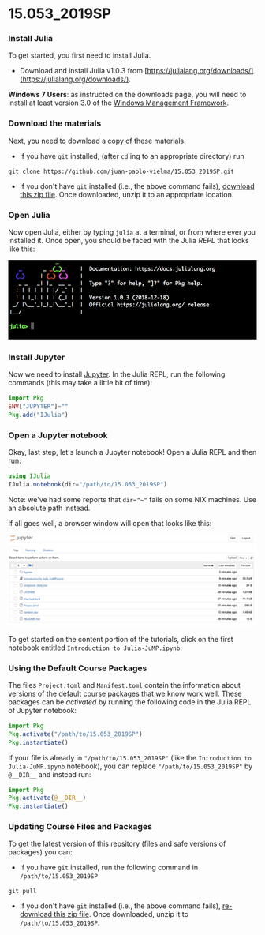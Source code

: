 # 15.053_2019SP

### Install Julia

To get started, you first need to install Julia.

 - Download and install Julia v1.0.3 from [https://julialang.org/downloads/](https://julialang.org/downloads/).

**Windows 7 Users**: as instructed on the downloads page, you will need to
install at least version 3.0 of the [Windows Management Framework](https://docs.microsoft.com/en-us/powershell/wmf/overview).

### Download the materials

Next, you need to download a copy of these materials.

 - If you have `git`
installed, (after `cd`'ing to an appropriate directory) run
```
git clone https://github.com/juan-pablo-vielma/15.053_2019SP.git
```
 - If you don't have `git` installed (i.e., the above command fails), [download this zip file](https://github.com/juan-pablo-vielma/15.053_2019SP/archive/master.zip). Once downloaded, unzip it to an appropriate location.

### Open Julia

Now open Julia, either by typing `julia` at a terminal, or from where ever you installed it. Once open, you should be faced with the Julia *REPL* that looks like this:

![Julia REPL](figures/repl.png)

### Install Jupyter

Now we need to install [Jupyter](http://jupyter.org/).
In the Julia REPL, run the following commands (this may take a little bit of time):
```julia
import Pkg
ENV["JUPYTER"]=""
Pkg.add("IJulia")
```

### Open a Jupyter notebook

Okay, last step, let's launch a Jupyter notebook! Open a Julia REPL and then run:
```julia
using IJulia
IJulia.notebook(dir="/path/to/15.053_2019SP")
```

Note: we've had some reports that `dir="~"` fails on some NIX machines. Use an
absolute path instead.

If all goes well, a browser window will open that looks like this:

![jupyer_notebook](figures/jupyter.png)

To get started on the content portion of the tutorials, click on the first notebook entitled `Introduction to Julia-JuMP.ipynb`.

### Using the Default Course Packages

The files `Project.toml` and `Manifest.toml` contain the information about versions of the default course packages that we know work well. These packages can be _activated_ by running the following code in the Julia REPL of Jupyter notebook:
```julia
import Pkg
Pkg.activate("/path/to/15.053_2019SP")
Pkg.instantiate()
```

If your file is already in `"/path/to/15.053_2019SP"` (like the `Introduction to Julia-JuMP.ipynb` notebook), you can replace `"/path/to/15.053_2019SP"` by `@__DIR__` and instead run:
```julia
import Pkg
Pkg.activate(@__DIR__)
Pkg.instantiate()
```

### Updating Course Files and Packages

To get the latest version of this repsitory (files and safe versions of packages) you can:
- If you have `git`
installed, run the following command in `/path/to/15.053_2019SP`
```
git pull
```
 - If you don't have `git` installed (i.e., the above command fails), [re-download this zip file](https://github.com/juan-pablo-vielma/15.053_2019SP/archive/master.zip). Once downloaded, unzip it to `/path/to/15.053_2019SP`.
